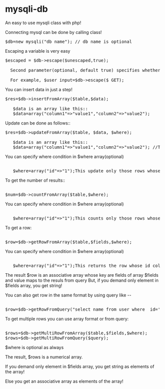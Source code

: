 mysqli-db
=========

An easy to use mysqli class with php!



Connecting mysql can be done by calling class!
<pre>
$db=new mysqli("db_name"); // db_name is optional
</pre>




Escaping a variable is very easy
<pre>
$escaped = $db->escape($unescaped,true);

  Second parameter(optional, default true) specifies whether all values are to be escaped in case of array!
  
  For example, $user_input=$db->escape($_GET);
</pre>  




You can insert data in just a step!
<pre>
$res=$db->insertFromArray($table,$data);

   $data is an array like this::
   $data=array("column1"=>"value1","column2"=>"value2");
</pre>   
  
   
   
Update can be done as follows::
<pre>
$res=$db->updateFromArray($table, $data, $where);

   $data is an array like this::
   $data=array("column1"=>"value1","column2"=>"value2"); //This sets value of column1 as value1,column2 as value2 and so on!
</pre>   
You can specify where condition in $where array(optional)
<pre> 
   $where=array("id"=>"1");This update only those rows whose id column has value 1;
</pre>   
   
 
   
To get the number of results::   
<pre>    
$num=$db->countFromArray($table,$where); 
</pre>  
You can specify where condition in $where array(optional)
<pre>  
   $where=array("id"=>"1");This counts only those rows whose id column has value 1;
</pre> 



To get a row:
<pre>  
$row=$db->getRowFromArray($table,$fields,$where);
</pre>  
You can specify where condition in $where array(optional)
<pre>  
   $where=array("id"=>"1");This returns the row whose id column has value 1;
</pre>     
The result $row is an associative array whose key are fields of array $fields and value maps to the resuls from query
But, if you demand only element in $fields array, you get string! 
   
You can also get row in the same format by using query like --
<pre>  
$row=$db->getRowFromQuery("select name from user where  id='1';");
</pre>  



To get multiple rows you can use array format or from query:
<pre>  
$rows=$db->getMultiRowFromArray($table,$fields,$where);
$rows=$db->getMultiRowFromQuery($query);
</pre>  
$where is optional as always

The result, $rows is a numerical array.

If you demand only element in $fields array, you get string as elements of the array!

Else you get an associative array as elements of the array!

   




